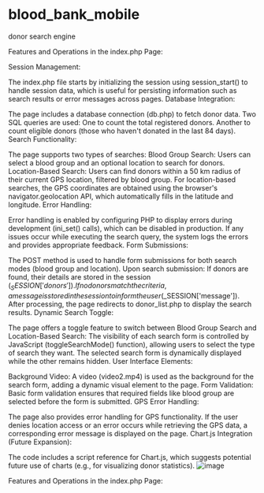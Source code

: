 # blood_bank_mobile
donor search engine

Features and Operations in the index.php Page:

Session Management:

The index.php file starts by initializing the session using session_start() to handle session data, which is useful for persisting information such as search results or error messages across pages.
Database Integration:

The page includes a database connection (db.php) to fetch donor data.
Two SQL queries are used:
One to count the total registered donors.
Another to count eligible donors (those who haven't donated in the last 84 days).
Search Functionality:

The page supports two types of searches:
Blood Group Search: Users can select a blood group and an optional location to search for donors.
Location-Based Search: Users can find donors within a 50 km radius of their current GPS location, filtered by blood group.
For location-based searches, the GPS coordinates are obtained using the browser's navigator.geolocation API, which automatically fills in the latitude and longitude.
Error Handling:

Error handling is enabled by configuring PHP to display errors during development (ini_set() calls), which can be disabled in production.
If any issues occur while executing the search query, the system logs the errors and provides appropriate feedback.
Form Submissions:

The POST method is used to handle form submissions for both search modes (blood group and location).
Upon search submission:
If donors are found, their details are stored in the session ($_SESSION['donors']).
If no donors match the criteria, a message is stored in the session to inform the user ($_SESSION['message']).
After processing, the page redirects to donor_list.php to display the search results.
Dynamic Search Toggle:

The page offers a toggle feature to switch between Blood Group Search and Location-Based Search:
The visibility of each search form is controlled by JavaScript (toggleSearchMode() function), allowing users to select the type of search they want.
The selected search form is dynamically displayed while the other remains hidden.
User Interface Elements:

Background Video: A video (video2.mp4) is used as the background for the search form, adding a dynamic visual element to the page.
Form Validation: Basic form validation ensures that required fields like blood group are selected before the form is submitted.
GPS Error Handling:

The page also provides error handling for GPS functionality. If the user denies location access or an error occurs while retrieving the GPS data, a corresponding error message is displayed on the page.
Chart.js Integration (Future Expansion):

The code includes a script reference for Chart.js, which suggests potential future use of charts (e.g., for visualizing donor statistics).
![image](https://github.com/user-attachments/assets/2ac4dcc1-fe22-4450-b5ea-495a6320eff3)

Features and Operations in the index.php Page:
